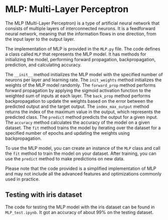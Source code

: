 # MLP: Multi-Layer Perceptron
The MLP (Multi-Layer Perceptron) is a type of artificial neural network that consists of multiple layers of interconnected neurons. It is a feedforward neural network, meaning that the information flows in one direction, from the input layer to the output layer.

The implementation of MLP is provided in the `MLP.py` file. The code defines a class called `MLP` that represents the MLP model. It has methods for initializing the model, performing forward propagation, backpropagation, prediction, and calculating accuracy.

The `__init__` method initializes the MLP model with the specified number of neurons per layer and learning rate. The `init_weights` method initializes the weights of the MLP model randomly. The `forward_prop` method performs forward propagation by applying the sigmoid activation function to the weighted sum of inputs at each layer. The `back_prop` method performs backpropagation to update the weights based on the error between the predicted output and the target output. The `index_max_output` method returns the index of the maximum value in the output, which represents the predicted class. The `predict` method predicts the output for a given input. The `accuracy` method calculates the accuracy of the model on a given dataset. The `fit` method trains the model by iterating over the dataset for a specified number of epochs and updating the weights using backpropagation.

To use the MLP model, you can create an instance of the `MLP` class and call the `fit` method to train the model on your dataset. After training, you can use the `predict` method to make predictions on new data.

Please note that the code provided is a simplified implementation of MLP and may not include all the advanced features and optimizations commonly used in practice.

## Testing with iris dataset
The code for testing the MLP model with the iris dataset can be found in ```MLP_test.ipynb```. It got an accuracy of about 99% on the testing dataset.